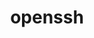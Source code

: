 ---
title: "openssh"
layout: cache
categories: [package, v0.22.1]
meta: {"versions": ["9.7p1"], "compilers": ["apple-clang@=15.0.0", "cce@=15.0.1", "gcc@=10.2.1", "gcc@=10.3.0", "gcc@=11.1.0", "gcc@=11.4.0", "gcc@=12.3.0", "gcc@=7.3.1", "gcc@=7.5.0", "gcc@=9.4.0"], "oss": ["amzn2", "centos7", "rhel8", "sle_hpc15", "ubuntu18.04", "ubuntu20.04", "ubuntu22.04", "ventura"], "platforms": ["darwin", "linux"], "targets": ["aarch64", "neoverse_n1", "neoverse_v1", "neoverse_v2", "ppc64le", "x86_64_v3", "x86_64_v4", "zen4"], "stacks": ["aws-isc", "aws-isc-aarch64", "data-vis-sdk", "developer-tools", "developer-tools-manylinux2014", "e4s", "e4s-cray-rhel", "e4s-cray-sles", "e4s-neoverse-v2", "e4s-neoverse_v1", "e4s-oneapi", "e4s-power", "e4s-rocm-external", "ml-darwin-aarch64-mps", "ml-linux-x86_64-cpu", "ml-linux-x86_64-cuda", "radiuss", "radiuss-aws", "radiuss-aws-aarch64", "root", "tutorial"], "num_specs": 20, "num_specs_by_stack": {"ml-darwin-aarch64-mps": 1, "root": 20, "aws-isc-aarch64": 2, "radiuss-aws-aarch64": 2, "aws-isc": 1, "radiuss-aws": 1, "e4s-cray-rhel": 1, "developer-tools-manylinux2014": 1, "e4s-cray-sles": 1, "developer-tools": 1, "radiuss": 1, "e4s-power": 1, "e4s-neoverse_v1": 1, "data-vis-sdk": 1, "e4s-neoverse-v2": 1, "ml-linux-x86_64-cuda": 1, "ml-linux-x86_64-cpu": 1, "tutorial": 2, "e4s-rocm-external": 1, "e4s": 1, "e4s-oneapi": 1}}
spec_details: [{"hash": "o6ufxdz2a74utrvfvqats376kzthfmrq", "compiler": "apple-clang@=15.0.0", "versions": ["9.7p1"], "os": "ventura", "platform": "darwin", "target": "aarch64", "variants": ["build_system=autotools", "+gssapi", "patches=3505c58,d886b98"], "stacks": ["ml-darwin-aarch64-mps", "root"], "size": "-", "tarball": "https://binaries.spack.io/v0.22.1/build_cache/darwin-ventura-aarch64/apple-clang-15.0.0/openssh-9.7p1/darwin-ventura-aarch64-apple-clang-15.0.0-openssh-9.7p1-o6ufxdz2a74utrvfvqats376kzthfmrq.spack"}, {"hash": "56u7g73pyvj2drabi3dgbzxn5ozzlzqt", "compiler": "gcc@=7.3.1", "versions": ["9.7p1"], "os": "amzn2", "platform": "linux", "target": "aarch64", "variants": ["build_system=autotools", "+gssapi"], "stacks": ["aws-isc-aarch64", "root"], "size": "-", "tarball": "https://binaries.spack.io/v0.22.1/build_cache/linux-amzn2-aarch64/gcc-7.3.1/openssh-9.7p1/linux-amzn2-aarch64-gcc-7.3.1-openssh-9.7p1-56u7g73pyvj2drabi3dgbzxn5ozzlzqt.spack"}, {"hash": "6dsnsxi2ajql36n5v32slzhmphsfiby3", "compiler": "gcc@=7.3.1", "versions": ["9.7p1"], "os": "amzn2", "platform": "linux", "target": "aarch64", "variants": ["build_system=autotools", "+gssapi"], "stacks": ["radiuss-aws-aarch64", "root"], "size": "-", "tarball": "https://binaries.spack.io/v0.22.1/build_cache/linux-amzn2-aarch64/gcc-7.3.1/openssh-9.7p1/linux-amzn2-aarch64-gcc-7.3.1-openssh-9.7p1-6dsnsxi2ajql36n5v32slzhmphsfiby3.spack"}, {"hash": "mkd3hz633zztob2t5fgp23ulitmwc445", "compiler": "gcc@=7.3.1", "versions": ["9.7p1"], "os": "amzn2", "platform": "linux", "target": "neoverse_n1", "variants": ["build_system=autotools", "+gssapi"], "stacks": ["aws-isc-aarch64", "root"], "size": "-", "tarball": "https://binaries.spack.io/v0.22.1/build_cache/linux-amzn2-neoverse_n1/gcc-7.3.1/openssh-9.7p1/linux-amzn2-neoverse_n1-gcc-7.3.1-openssh-9.7p1-mkd3hz633zztob2t5fgp23ulitmwc445.spack"}, {"hash": "mvpw6kqs7d5wipdun5t6tl3louddiri5", "compiler": "gcc@=7.3.1", "versions": ["9.7p1"], "os": "amzn2", "platform": "linux", "target": "neoverse_n1", "variants": ["build_system=autotools", "+gssapi"], "stacks": ["radiuss-aws-aarch64", "root"], "size": "-", "tarball": "https://binaries.spack.io/v0.22.1/build_cache/linux-amzn2-neoverse_n1/gcc-7.3.1/openssh-9.7p1/linux-amzn2-neoverse_n1-gcc-7.3.1-openssh-9.7p1-mvpw6kqs7d5wipdun5t6tl3louddiri5.spack"}, {"hash": "gkrobwdmablanqdz6v2lgijvp73you7p", "compiler": "gcc@=7.3.1", "versions": ["9.7p1"], "os": "amzn2", "platform": "linux", "target": "x86_64_v3", "variants": ["build_system=autotools", "+gssapi"], "stacks": ["aws-isc", "root"], "size": "-", "tarball": "https://binaries.spack.io/v0.22.1/build_cache/linux-amzn2-x86_64_v3/gcc-7.3.1/openssh-9.7p1/linux-amzn2-x86_64_v3-gcc-7.3.1-openssh-9.7p1-gkrobwdmablanqdz6v2lgijvp73you7p.spack"}, {"hash": "3pgmariid4tsquvupkun4whmsahzaq43", "compiler": "gcc@=7.3.1", "versions": ["9.7p1"], "os": "amzn2", "platform": "linux", "target": "x86_64_v3", "variants": ["build_system=autotools", "+gssapi"], "stacks": ["radiuss-aws", "root"], "size": "-", "tarball": "https://binaries.spack.io/v0.22.1/build_cache/linux-amzn2-x86_64_v3/gcc-7.3.1/openssh-9.7p1/linux-amzn2-x86_64_v3-gcc-7.3.1-openssh-9.7p1-3pgmariid4tsquvupkun4whmsahzaq43.spack"}, {"hash": "6yqbxn7euj77hujiq7wtolx3rehd7awo", "compiler": "cce@=15.0.1", "versions": ["9.7p1"], "os": "rhel8", "platform": "linux", "target": "zen4", "variants": ["build_system=autotools", "+gssapi"], "stacks": ["e4s-cray-rhel", "root"], "size": "-", "tarball": "https://binaries.spack.io/v0.22.1/build_cache/linux-rhel8-zen4/cce-15.0.1/openssh-9.7p1/linux-rhel8-zen4-cce-15.0.1-openssh-9.7p1-6yqbxn7euj77hujiq7wtolx3rehd7awo.spack"}, {"hash": "saeujnry73e6o2euztxbr46rlmxmt3fn", "compiler": "gcc@=10.2.1", "versions": ["9.7p1"], "os": "centos7", "platform": "linux", "target": "x86_64_v3", "variants": ["build_system=autotools", "+gssapi"], "stacks": ["developer-tools-manylinux2014", "root"], "size": "-", "tarball": "https://binaries.spack.io/v0.22.1/build_cache/linux-centos7-x86_64_v3/gcc-10.2.1/openssh-9.7p1/linux-centos7-x86_64_v3-gcc-10.2.1-openssh-9.7p1-saeujnry73e6o2euztxbr46rlmxmt3fn.spack"}, {"hash": "wusjzzecte2ihg5z4kh2xuihkdbyrqml", "compiler": "gcc@=10.3.0", "versions": ["9.7p1"], "os": "sle_hpc15", "platform": "linux", "target": "x86_64_v4", "variants": ["build_system=autotools", "+gssapi"], "stacks": ["e4s-cray-sles", "root"], "size": "-", "tarball": "https://binaries.spack.io/v0.22.1/build_cache/linux-sle_hpc15-x86_64_v4/gcc-10.3.0/openssh-9.7p1/linux-sle_hpc15-x86_64_v4-gcc-10.3.0-openssh-9.7p1-wusjzzecte2ihg5z4kh2xuihkdbyrqml.spack"}, {"hash": "s3jkvkx6wkc667w67cqy4zxgygvhtpy5", "compiler": "gcc@=7.5.0", "versions": ["9.7p1"], "os": "ubuntu18.04", "platform": "linux", "target": "x86_64_v3", "variants": ["build_system=autotools", "+gssapi"], "stacks": ["developer-tools", "root"], "size": "-", "tarball": "https://binaries.spack.io/v0.22.1/build_cache/linux-ubuntu18.04-x86_64_v3/gcc-7.5.0/openssh-9.7p1/linux-ubuntu18.04-x86_64_v3-gcc-7.5.0-openssh-9.7p1-s3jkvkx6wkc667w67cqy4zxgygvhtpy5.spack"}, {"hash": "mtrd6r6wec5yeyhblo5xekcay5xmuldi", "compiler": "gcc@=7.5.0", "versions": ["9.7p1"], "os": "ubuntu18.04", "platform": "linux", "target": "x86_64_v3", "variants": ["build_system=autotools", "+gssapi"], "stacks": ["radiuss", "root"], "size": "-", "tarball": "https://binaries.spack.io/v0.22.1/build_cache/linux-ubuntu18.04-x86_64_v3/gcc-7.5.0/openssh-9.7p1/linux-ubuntu18.04-x86_64_v3-gcc-7.5.0-openssh-9.7p1-mtrd6r6wec5yeyhblo5xekcay5xmuldi.spack"}, {"hash": "rlimcveupvyy6q4c46sdxjmoogphxszc", "compiler": "gcc@=9.4.0", "versions": ["9.7p1"], "os": "ubuntu20.04", "platform": "linux", "target": "ppc64le", "variants": ["build_system=autotools", "+gssapi"], "stacks": ["e4s-power", "root"], "size": "-", "tarball": "https://binaries.spack.io/v0.22.1/build_cache/linux-ubuntu20.04-ppc64le/gcc-9.4.0/openssh-9.7p1/linux-ubuntu20.04-ppc64le-gcc-9.4.0-openssh-9.7p1-rlimcveupvyy6q4c46sdxjmoogphxszc.spack"}, {"hash": "kpndvoeiopa4tkcytv7zf7td6scdw5hr", "compiler": "gcc@=11.4.0", "versions": ["9.7p1"], "os": "ubuntu22.04", "platform": "linux", "target": "neoverse_v1", "variants": ["build_system=autotools", "+gssapi"], "stacks": ["e4s-neoverse_v1", "root"], "size": "-", "tarball": "https://binaries.spack.io/v0.22.1/build_cache/linux-ubuntu22.04-neoverse_v1/gcc-11.4.0/openssh-9.7p1/linux-ubuntu22.04-neoverse_v1-gcc-11.4.0-openssh-9.7p1-kpndvoeiopa4tkcytv7zf7td6scdw5hr.spack"}, {"hash": "xiroaipwbqyxlq5ecet7dgri2pxbtrve", "compiler": "gcc@=11.1.0", "versions": ["9.7p1"], "os": "ubuntu20.04", "platform": "linux", "target": "x86_64_v3", "variants": ["build_system=autotools", "+gssapi"], "stacks": ["data-vis-sdk", "root"], "size": "-", "tarball": "https://binaries.spack.io/v0.22.1/build_cache/linux-ubuntu20.04-x86_64_v3/gcc-11.1.0/openssh-9.7p1/linux-ubuntu20.04-x86_64_v3-gcc-11.1.0-openssh-9.7p1-xiroaipwbqyxlq5ecet7dgri2pxbtrve.spack"}, {"hash": "u35bnczwi35qhdf7rgqw2j3q2vabmbvd", "compiler": "gcc@=11.4.0", "versions": ["9.7p1"], "os": "ubuntu22.04", "platform": "linux", "target": "neoverse_v2", "variants": ["build_system=autotools", "+gssapi"], "stacks": ["e4s-neoverse-v2", "root"], "size": "-", "tarball": "https://binaries.spack.io/v0.22.1/build_cache/linux-ubuntu22.04-neoverse_v2/gcc-11.4.0/openssh-9.7p1/linux-ubuntu22.04-neoverse_v2-gcc-11.4.0-openssh-9.7p1-u35bnczwi35qhdf7rgqw2j3q2vabmbvd.spack"}, {"hash": "3uvvdf2knzlj2h7jryuk7plf7nsqzzwa", "compiler": "gcc@=11.4.0", "versions": ["9.7p1"], "os": "ubuntu22.04", "platform": "linux", "target": "x86_64_v3", "variants": ["build_system=autotools", "+gssapi"], "stacks": ["ml-linux-x86_64-cuda", "ml-linux-x86_64-cpu", "tutorial", "e4s-rocm-external", "root"], "size": "-", "tarball": "https://binaries.spack.io/v0.22.1/build_cache/linux-ubuntu22.04-x86_64_v3/gcc-11.4.0/openssh-9.7p1/linux-ubuntu22.04-x86_64_v3-gcc-11.4.0-openssh-9.7p1-3uvvdf2knzlj2h7jryuk7plf7nsqzzwa.spack"}, {"hash": "4rfcqf7igv5huzhnrh5xxzozo5m3fx5m", "compiler": "gcc@=11.4.0", "versions": ["9.7p1"], "os": "ubuntu22.04", "platform": "linux", "target": "x86_64_v3", "variants": ["build_system=autotools", "+gssapi"], "stacks": ["e4s", "root"], "size": "-", "tarball": "https://binaries.spack.io/v0.22.1/build_cache/linux-ubuntu22.04-x86_64_v3/gcc-11.4.0/openssh-9.7p1/linux-ubuntu22.04-x86_64_v3-gcc-11.4.0-openssh-9.7p1-4rfcqf7igv5huzhnrh5xxzozo5m3fx5m.spack"}, {"hash": "emnpgdmdtzys4qxr43oitimdpb4gifx3", "compiler": "gcc@=11.4.0", "versions": ["9.7p1"], "os": "ubuntu22.04", "platform": "linux", "target": "x86_64_v3", "variants": ["build_system=autotools", "+gssapi"], "stacks": ["e4s-oneapi", "root"], "size": "-", "tarball": "https://binaries.spack.io/v0.22.1/build_cache/linux-ubuntu22.04-x86_64_v3/gcc-11.4.0/openssh-9.7p1/linux-ubuntu22.04-x86_64_v3-gcc-11.4.0-openssh-9.7p1-emnpgdmdtzys4qxr43oitimdpb4gifx3.spack"}, {"hash": "jy77hv3m67mbe5efot22mf57sjlebuoo", "compiler": "gcc@=12.3.0", "versions": ["9.7p1"], "os": "ubuntu22.04", "platform": "linux", "target": "x86_64_v3", "variants": ["build_system=autotools", "+gssapi"], "stacks": ["tutorial", "root"], "size": "-", "tarball": "https://binaries.spack.io/v0.22.1/build_cache/linux-ubuntu22.04-x86_64_v3/gcc-12.3.0/openssh-9.7p1/linux-ubuntu22.04-x86_64_v3-gcc-12.3.0-openssh-9.7p1-jy77hv3m67mbe5efot22mf57sjlebuoo.spack"}]
---